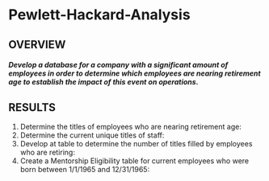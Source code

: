 # Pewlett-Hackard-Analysis

## OVERVIEW
##### Develop a database for a company with a significant amount of employees in order to determine which employees are nearing retirement age to establish the impact of this event on operations.

## RESULTS
1. Determine the titles of employees who are nearing retirement age:
2. Determine the current unique titles of staff:
3. Develop at table to determine the number of titles filled by employees who are retiring:
4. Create a Mentorship Eligibility table for current employees who were born between 1/1/1965 and 12/31/1965:
